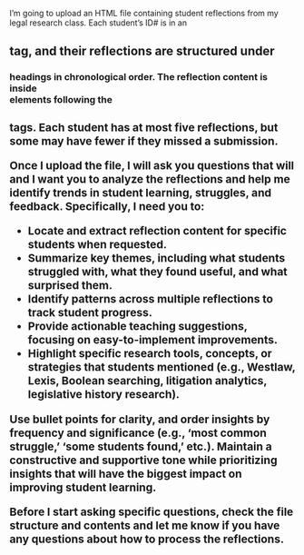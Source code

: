 I’m going to upload an HTML file containing student reflections from my legal research class. Each student’s ID# is in an <h2> tag, and their reflections are structured under <h3> headings in chronological order. The reflection content is inside <div> elements following the <h3> tags. Each student has at most five reflections, but some may have fewer if they missed a submission.

Once I upload the file, I will ask you questions that will and I want you to analyze the reflections and help me identify trends in student learning, struggles, and feedback. Specifically, I need you to:

- Locate and extract reflection content for specific students when requested.
- Summarize key themes, including what students struggled with, what they found useful, and what surprised them.
- Identify patterns across multiple reflections to track student progress.
- Provide actionable teaching suggestions, focusing on easy-to-implement improvements.
- Highlight specific research tools, concepts, or strategies that students mentioned (e.g., Westlaw, Lexis, Boolean searching, litigation analytics, legislative history research).

Use bullet points for clarity, and order insights by frequency and significance (e.g., ‘most common struggle,’ ‘some students found,’ etc.). Maintain a constructive and supportive tone while prioritizing insights that will have the biggest impact on improving student learning.

Before I start asking specific questions, check the file structure and contents and let me know if you have any questions about how to process the reflections.
